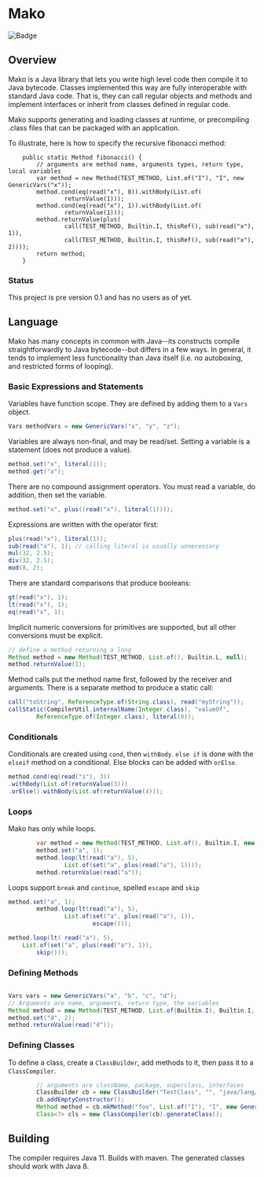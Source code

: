
# Mako

![Badge](https://www.repostatus.org/badges/latest/wip.svg)

## Overview 

Mako is a Java library that lets you write high level code then compile it to
Java bytecode. Classes implemented this way are fully interoperable with standard 
Java code. That is, they can call regular objects and methods and implement
interfaces or inherit from classes defined in regular code. 

Mako supports generating and loading classes at runtime, or precompiling .class 
files that can be packaged with an application. 

To illustrate, here is how to specify the recursive fibonacci method:

```
    public static Method fibonacci() {
        // arguments are method name, arguments types, return type, local variables
        var method = new Method(TEST_METHOD, List.of("I"), "I", new GenericVars("x"));
        method.cond(eq(read("x"), 0)).withBody(List.of(
                returnValue(1)));
        method.cond(eq(read("x"), 1)).withBody(List.of(
                returnValue(1)));
        method.returnValue(plus(
                call(TEST_METHOD, Builtin.I, thisRef(), sub(read("x"), 1)),
                call(TEST_METHOD, Builtin.I, thisRef(), sub(read("x"), 2))));
        return method;
    }
```

### Status

This project is pre version 0.1 and has no users as of yet.

## Language

Mako has many concepts in common with Java--its constructs compile 
straightforwardly to Java bytecode--but differs in a few ways. In general, it 
tends to implement less functionality than Java itself (i.e. no autoboxing, 
and restricted forms of looping).

### Basic Expressions and Statements 

Variables have function scope. They are defined by adding them to a `Vars` 
object. 

```java
Vars methodVars = new GenericVars("x", "y", "z");
```

Variables are always non-final, and may be read/set. Setting a variable is 
a statement (does not produce a value). 

```java
method.set("x", literal(1));
method.get("x");
```

There are no compound assignment operators. You must read a variable, do addition,
then set the variable. 

```java
method.set("x", plus((read("x"), literal(1))));
```

Expressions are written with the operator first:

```java
plus(read("x"), literal(1));
sub(read("x"), 1); // calling literal is usually unnecessary
mul(32, 2.5);
div(32, 2.5);
mod(8, 2);
```

There are standard comparisons that produce booleans:

```java
gt(read("x"), 1);
lt(read("x"), 1);
eq(read("x", 1);
```

Implicit numeric conversions for primitives are supported, but all other 
conversions must be explicit. 

```java
// define a method returning a long
Method method = new Method(TEST_METHOD, List.of(), Builtin.L, null);
method.returnValue(1);
```

Method calls put the method name first, followed by the receiver and arguments.
There is a separate method to produce a static call:

```java
call("toString", ReferenceType.of(String.class), read("myString"));
callStatic(CompilerUtil.internalName(Integer.class), "valueOf", 
        ReferenceType.of(Integer.class), literal(0));
```

### Conditionals

Conditionals are created using `cond`, then `withBody`. `else if` is done with the `elseif` method on a conditional. 
Else blocks can be added with `orElse`. 

```java
method.cond(eq(read("i"), 3))
.withBody(List.of(returnValue(3)))
.orElse().withBody(List.of(returnValue(4)));
```

### Loops

Mako has only while loops. 

```java
        var method = new Method(TEST_METHOD, List.of(), Builtin.I, new GenericVars("a"));
        method.set("a", 1);
        method.loop(lt(read("a"), 5),
                List.of(set("a", plus(read("a"), 1))));
        method.returnValue(read("a"));
```

Loops support `break` and `continue`, spelled `escape` and `skip`

```java
method.set("a", 1);
        method.loop(lt(read("a"), 5),
                List.of(set("a", plus(read("a"), 1)),
                        escape()));
```

```java
method.loop(lt( read("a"), 5),
    List.of(set("a", plus(read("a"), 1)),
        skip()));
```

### Defining Methods

```java

Vars vars = new GenericVars("a", "b", "c", "d");
// Arguments are name, arguments, return type, the variables
Method method = new Method(TEST_METHOD, List.of(Builtin.I), Builtin.I, vars);
method.set("d", 2);
method.returnValue(read("d"));
```

### Defining Classes

To define a class, create a `ClassBuilder`, add methods to it, then pass it to a `ClassCompiler`. 

```java
        // arguments are className, package, superclass, interfaces
        ClassBuilder cb = new ClassBuilder("TestClass", "", "java/lang/Object", new String[]{});
        cb.addEmptyConstructor();
        Method method = cb.mkMethod("foo", List.of("I"), "I", new GenericVars());
        Class<?> cls = new ClassCompiler(cb).generateClass();
```

## Building 
The compiler requires Java 11. Builds with maven. The generated
classes should work with Java 8.